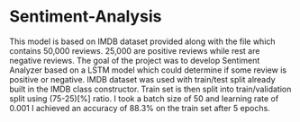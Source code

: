 # Sentiment-Analysis
This model is based on IMDB dataset provided along with the file which contains 50,000 reviews. 25,000 are positive reviews while rest are negative reviews. The goal of the project was to develop Sentiment Analyzer based on a LSTM model which could determine if some review is positive or negative. IMDB dataset was used with train/test split already built in the IMDB class constructor. Train set is then split into train/validation split using (75-25)[%] ratio. I took a batch size of 50 and learning rate of 0.001 I achieved an accuracy of 88.3% on the train set after 5 epochs.
